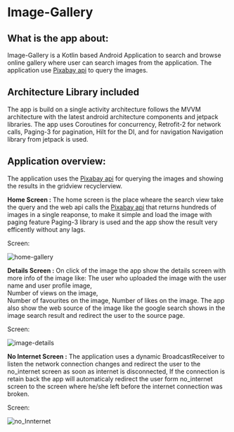 # Image-Gallery

## What is the app about:
Image-Gallery is a Kotlin based Android Application to search and browse online gallery where user can search images from the application. The application use [Pixabay api](https://pixabay.com/api/docs/) to query the images.

## Architecture Library included
The app is build on a single activity architecture follows the MVVM architecture with the latest android architecture components and jetpack libraries. The app uses Coroutines for concurrency, Retrofit-2 for network calls, Paging-3 for pagination, Hilt for the DI, and for navigation Navigation library from jetpack is used.

## Application overview:
The application uses the [Pixabay api](https://pixabay.com/api/docs/) for querying the images and showing the results in the gridview recyclerview.

**Home Screen :**
The home screen is the place wheare the search view take the query and the web api calls the [Pixabay api](https://pixabay.com/api/docs/) that returns hundreds of images in a single reaponse, to make it simple and load the image with paging feature Paging-3 library is used and the app show the result very efficently without any lags.

Screen:

![home-gallery](https://user-images.githubusercontent.com/12855993/120138279-d0d89280-c1f3-11eb-87b0-ab3c658ca689.png)





**Details Screen :**
On click of the image the app show the details screen with more info of the image like: 
The user who uploaded the image with the user name and user profile image,  
Number of views on the image,   
Number of favourites on the image, 
Number of likes on the image. 
The app also show the web source of the image like the google search shows in the image search result and redirect the user to the source page.

Screen:

![image-details](https://user-images.githubusercontent.com/12855993/120138549-4e040780-c1f4-11eb-8af9-34c38c21e636.png)


**No Internet Screen :**
The application uses a dynamic BroadcastReceiver to listen the network connection changes and redirect the user to the no_internet screen as soon as internet is disconnected, If the connection is retain back the app will automaticaly redirect the user form no_internet screen to the screen where he/she left before the internet connection was broken. 

Screen:

![no_Innternet](https://user-images.githubusercontent.com/12855993/120140812-f3b97580-c1f8-11eb-8d57-651cf2d9445c.png)


